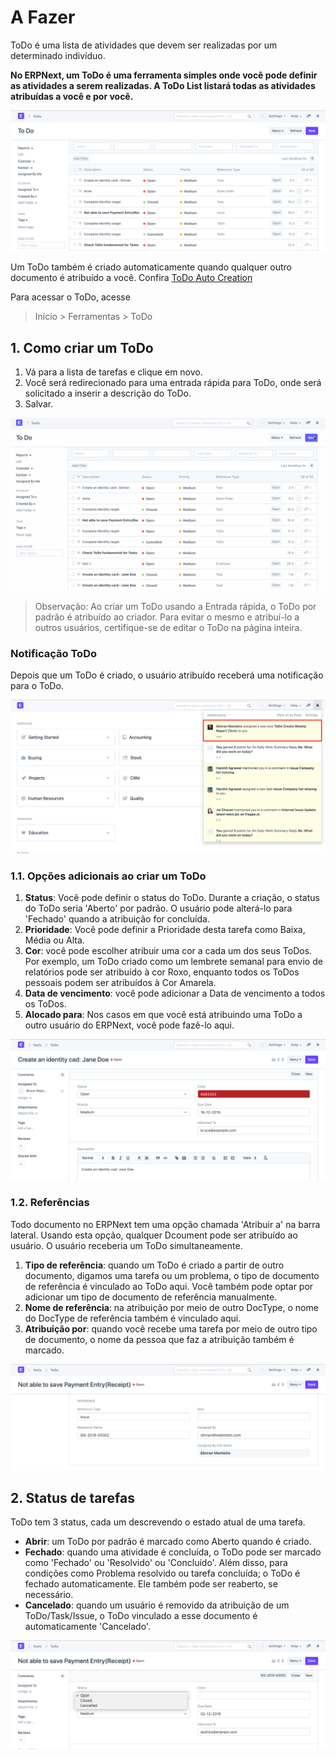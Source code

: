 # A Fazer


ToDo é uma lista de atividades que devem ser realizadas por um determinado indivíduo.


**No ERPNext, um ToDo é uma ferramenta simples onde você pode definir as atividades a serem realizadas. A ToDo List listará todas as atividades atribuídas a você e por você.**


![ToDo](/files/using-to-do-1.png)


Um ToDo também é criado automaticamente quando qualquer outro documento é atribuído a você. Confira [ToDo Auto Creation](/docs/pt/using-erpnext/articles/todo-auto-creation)


Para acessar o ToDo, acesse



> 
> Início > Ferramentas > ToDo
> 
> 
> 


## 1. Como criar um ToDo


1. Vá para a lista de tarefas e clique em novo.
2. Você será redirecionado para uma entrada rápida para ToDo, onde será solicitado a inserir a descrição do ToDo.
3. Salvar.


![ToDo](/files/using-to-do-2.gif)



> 
> Observação: Ao criar um ToDo usando a Entrada rápida, o ToDo por padrão é atribuído ao criador. Para evitar o mesmo e atribuí-lo a outros usuários, certifique-se de editar o ToDo na página inteira.
> 
> 
> 


### Notificação ToDo


Depois que um ToDo é criado, o usuário atribuído receberá uma notificação para o ToDo.


![ToDo](/files/using-todo-notification.png)


### 1.1. Opções adicionais ao criar um ToDo


1. **Status**: Você pode definir o status do ToDo. Durante a criação, o status do ToDo seria 'Aberto' por padrão. O usuário pode alterá-lo para 'Fechado' quando a atribuição for concluída.
2. **Prioridade**: Você pode definir a Prioridade desta tarefa como Baixa, Média ou Alta.
3. **Cor**: você pode escolher atribuir uma cor a cada um dos seus ToDos. Por exemplo, um ToDo criado como um lembrete semanal para envio de relatórios pode ser atribuído à cor Roxo, enquanto todos os ToDos pessoais podem ser atribuídos à Cor Amarela.
4. **Data de vencimento**: você pode adicionar a Data de vencimento a todos os ToDos.
5. **Alocado para**: Nos casos em que você está atribuindo uma ToDo a outro usuário do ERPNext, você pode fazê-lo aqui.


![ToDo](/files/using-to-do-3.png)


### 1.2. Referências


Todo documento no ERPNext tem uma opção chamada 'Atribuir a' na barra lateral. Usando esta opção, qualquer Dcoument pode ser atribuído ao usuário. O usuário receberia um ToDo simultaneamente.


1. **Tipo de referência**: quando um ToDo é criado a partir de outro documento, digamos uma tarefa ou um problema, o tipo de documento de referência é vinculado ao ToDo aqui. Você também pode optar por adicionar um tipo de documento de referência manualmente.
2. **Nome de referência**: na atribuição por meio de outro DocType, o nome do DocType de referência também é vinculado aqui.
3. **Atribuição por**: quando você recebe uma tarefa por meio de outro tipo de documento, o nome da pessoa que faz a atribuição também é marcado.


![ToDo](/files/using-to-do-4.png)


## 2. Status de tarefas


ToDo tem 3 status, cada um descrevendo o estado atual de uma tarefa.


* **Abrir**: um ToDo por padrão é marcado como Aberto quando é criado.
* **Fechado**: quando uma atividade é concluída, o ToDo pode ser marcado como 'Fechado' ou 'Resolvido' ou 'Concluído'. Além disso, para condições como Problema resolvido ou tarefa concluída; o ToDo é fechado automaticamente. Ele também pode ser reaberto, se necessário.
* **Cancelado**: quando um usuário é removido da atribuição de um ToDo/Task/Issue, o ToDo vinculado a esse documento é automaticamente 'Cancelado'.


![ToDo](/files/using-to-do-5.png)

